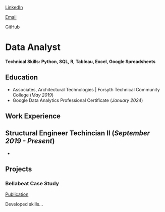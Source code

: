 <a href="{{ site.social.linkedin }}" target="_blank" rel="noopener noreferrer">LinkedIn</a>

<a href="mailto:{{ site.contact.email }}" target="_blank" rel="noopener noreferrer">Email</a>

<a href="{{ site.social.github }}" target="_blank" rel="noopener noreferrer">GitHub</a>

# Data Analyst

#### Technical Skills: Python, SQL, R, Tableau, Excel, Google Spreadsheets

## Education
- Associates, Architectural Technologies | Forsyth Technical Community College (_May 2019_)								       		
- Google Data Analytics Professional Certificate (_January 2024_)	 			        		

## Work Experience
**Structural Engineer Techincian II (_September 2019 - Present_)**
- 
- 

## Projects
### Bellabeat Case Study
[Publication](https://www.kaggle.com/code/nickvoris/bellabeat-case-study/notebook)

Developed skills...
